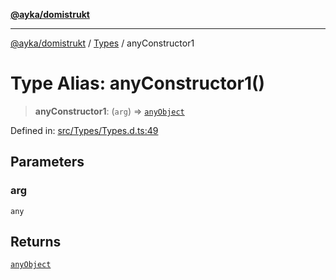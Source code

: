 [**@ayka/domistrukt**](../../../README.md)

***

[@ayka/domistrukt](../../../globals.md) / [Types](../README.md) / anyConstructor1

# Type Alias: anyConstructor1()

> **anyConstructor1**: (`arg`) => [`anyObject`](anyObject.md)

Defined in: [src/Types/Types.d.ts:49](https://github.com/AndreyMork/domistrukt/blob/8b5cf3c2b6165986c4aa42ad9bdd7f6c43c22c84/src/Types/Types.d.ts#L49)

## Parameters

### arg

`any`

## Returns

[`anyObject`](anyObject.md)
